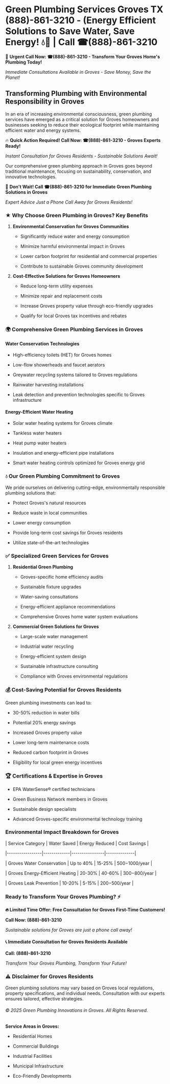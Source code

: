 # Green Plumbing Services Groves TX (888)-861-3210 - (Energy Efficient Solutions to Save Water, Save Energy! 💧🌿 | Call ☎(888)-861-3210

🚨 **Urgent Call Now: ☎(888)-861-3210 - Transform Your Groves Home's Plumbing Today!**
*Immediate Consultations Available in Groves - Save Money, Save the Planet!*

## Transforming Plumbing with Environmental Responsibility in Groves

In an era of increasing environmental consciousness, green plumbing services have emerged as a critical solution for Groves homeowners and businesses seeking to reduce their ecological footprint while maintaining efficient water and energy systems. 

🔥 **Quick Action Required! Call Now: ☎(888)-861-3210 - Groves Experts Ready!**
*Instant Consultation for Groves Residents - Sustainable Solutions Await!*

Our comprehensive green plumbing approach in Groves goes beyond traditional maintenance, focusing on sustainability, conservation, and innovative technologies.

🚨 **Don't Wait! Call ☎(888)-861-3210 for Immediate Green Plumbing Solutions in Groves**
*Expert Advice Just a Phone Call Away for Groves Residents!*

### ★ Why Choose Green Plumbing in Groves? Key Benefits

1. **Environmental Conservation for Groves Communities** 
   - Significantly reduce water and energy consumption
   - Minimize harmful environmental impact in Groves
   - Lower carbon footprint for residential and commercial properties
   - Contribute to sustainable Groves community development

2. **Cost-Effective Solutions for Groves Homeowners** 
   - Reduce long-term utility expenses
   - Minimize repair and replacement costs
   - Increase Groves property value through eco-friendly upgrades
   - Qualify for local Groves tax incentives and rebates

### 🌍 Comprehensive Green Plumbing Services in Groves

#### Water Conservation Technologies
- High-efficiency toilets (HET) for Groves homes
- Low-flow showerheads and faucet aerators
- Greywater recycling systems tailored to Groves regulations
- Rainwater harvesting installations
- Leak detection and prevention technologies specific to Groves infrastructure

#### Energy-Efficient Water Heating
- Solar water heating systems for Groves climate
- Tankless water heaters
- Heat pump water heaters
- Insulation and energy-efficient pipe installations
- Smart water heating controls optimized for Groves energy grid

### 💧 Our Green Plumbing Commitment to Groves

We pride ourselves on delivering cutting-edge, environmentally responsible plumbing solutions that:
- Protect Groves's natural resources
- Reduce waste in local communities
- Lower energy consumption
- Provide long-term cost savings for Groves residents
- Utilize state-of-the-art technologies

### ✅ Specialized Green Services for Groves

1. **Residential Green Plumbing**
   - Groves-specific home efficiency audits
   - Sustainable fixture upgrades
   - Water-saving consultations
   - Energy-efficient appliance recommendations
   - Comprehensive Groves home water system evaluations

2. **Commercial Green Solutions for Groves**
   - Large-scale water management
   - Industrial water recycling
   - Energy-efficient system design
   - Sustainable infrastructure consulting
   - Compliance with Groves environmental regulations

### 💰 Cost-Saving Potential for Groves Residents

Green plumbing investments can lead to:
- 30-50% reduction in water bills
- Potential 20% energy savings
- Increased Groves property value
- Lower long-term maintenance costs
- Reduced carbon footprint in Groves
- Eligibility for local green energy incentives

### 🏆 Certifications & Expertise in Groves

- EPA WaterSense® certified technicians
- Green Business Network members in Groves
- Sustainable design specialists
- Advanced Groves-specific environmental technology training

### Environmental Impact Breakdown for Groves

| Service Category | Water Saved | Energy Reduced | Cost Savings |
|-----------------|-------------|----------------|--------------|
| Groves Water Conservation | Up to 40% | 15-25% | $500-$1000/year |
| Groves Energy-Efficient Heating | 20-30% | 40-60% | $300-$800/year |
| Groves Leak Prevention | 10-20% | 5-15% | $200-$500/year |

### Ready to Transform Your Groves Plumbing? ⚡

**🔥 Limited Time Offer: Free Consultation for Groves First-Time Customers!**

**Call Now: (888)-861-3210**
*Sustainable solutions for Groves are just a phone call away!*

#### 📞 Immediate Consultation for Groves Residents Available

**Call: (888)-861-3210**
*Transform Your Groves Plumbing, Transform Your Future!*

### ⚠️ Disclaimer for Groves Residents

Green plumbing solutions may vary based on Groves local regulations, property specifications, and individual needs. Consultation with our experts ensures tailored, effective strategies.

###### © 2025 Green Plumbing Innovations in Groves. All Rights Reserved.

**Service Areas in Groves:** 
- Residential Homes
- Commercial Buildings
- Industrial Facilities
- Municipal Infrastructure
- Eco-Friendly Developments